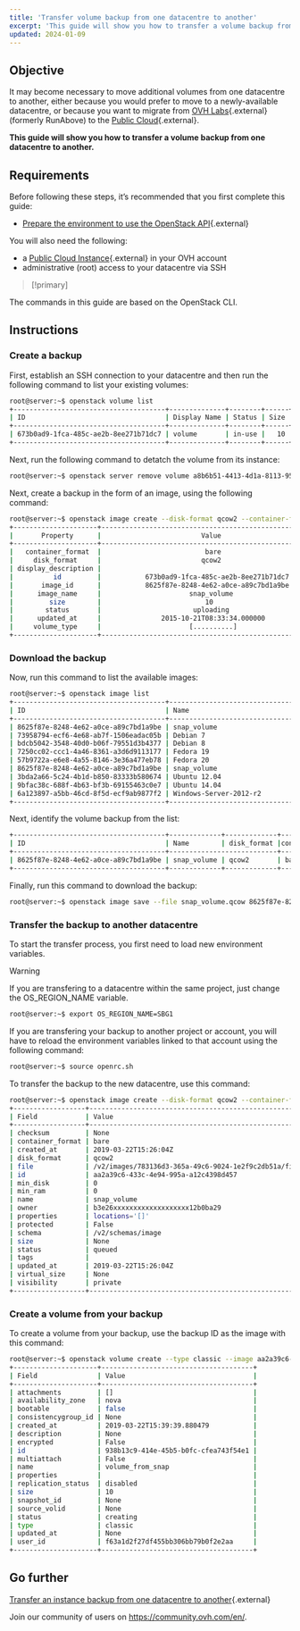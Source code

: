 ```yaml
---
title: 'Transfer volume backup from one datacentre to another'
excerpt: 'This guide will show you how to transfer a volume backup from one datacentre to another'
updated: 2024-01-09
---
```


## Objective

It may become necessary to move additional volumes from one datacentre to another, either because you would prefer to move to a newly-available datacentre, or because you want to migrate from [OVH Labs](https://labs.ovh.com/){.external} (formerly RunAbove) to the [Public Cloud](https://www.ovh.ie/public-cloud/instances/){.external}.

**This guide will show you how to transfer a volume backup from one datacentre to another.**

## Requirements

Before following these steps, it’s recommended that you first complete this guide:

* [Prepare the environment to use the OpenStack API](/pages/public_cloud/compute/prepare_the_environment_for_using_the_openstack_api){.external}

You will also need the following:

* a [Public Cloud Instance](https://www.ovh.ie/public-cloud/instances/){.external} in your OVH account
* administrative (root) access to your datacentre via SSH

> [!primary]
>
The commands in this guide are based on the OpenStack CLI.
>

## Instructions

### Create a backup

First, establish an SSH connection to your datacentre and then run the following command to list your existing volumes:

```sh
root@server:~$ openstack volume list
+--------------------------------------+--------------+--------+------+----------------------------------+
| ID                                   | Display Name | Status | Size | Attached to                      |
+--------------------------------------+--------------+--------+------+----------------------------------+
| 673b0ad9-1fca-485c-ae2b-8ee271b71dc7 | volume       | in-use |   10 | Attached to Server 1 on /dev/sdb |
+--------------------------------------+--------------+--------+------+----------------------------------+
```

Next, run the following command to detatch the volume from its instance:

```sh
root@server:~$ openstack server remove volume a8b6b51-4413-4d1a-8113-9597d804b07e 673b0ad9-1fca-485c-ae2b-8ee271b71dc7
```

Next, create a backup in the form of an image, using the following command:

```sh
root@server:~$ openstack image create --disk-format qcow2 --container-format bare --volume 673b0ad9-1fca-485c-ae2b-8ee271b71dc7 snap_volume
+---------------------+------------------------------------------------------+
|       Property      |                         Value                        |
+---------------------+------------------------------------------------------+
|   container_format  |                          bare                        |
|     disk_format     |                         qcow2                        |
| display_description |                                                      |
|          id         |           673b0ad9-1fca-485c-ae2b-8ee271b71dc7       |
|       image_id      |           8625f87e-8248-4e62-a0ce-a89c7bd1a9be       |
|      image_name     |                      snap_volume                     |
|         size        |                          10                          |
|        status       |                       uploading                      |
|      updated_at     |               2015-10-21T08:33:34.000000             |
|     volume_type     |                      [..........]                    |
+---------------------+------------------------------------------------------+
```

### Download the backup

Now, run this command to list the available images:

```sh
root@server:~$ openstack image list
+--------------------------------------+--------------------------------+--------+
| ID                                   | Name                           | Status |
+--------------------------------------+--------------------------------+--------+
| 8625f87e-8248-4e62-a0ce-a89c7bd1a9be | snap_volume                    | active |
| 73958794-ecf6-4e68-ab7f-1506eadac05b | Debian 7                       | active |
| bdcb5042-3548-40d0-b06f-79551d3b4377 | Debian 8                       | active |
| 7250cc02-ccc1-4a46-8361-a3d6d9113177 | Fedora 19                      | active |
| 57b9722a-e6e8-4a55-8146-3e36a477eb78 | Fedora 20                      | active |
| 8625f87e-8248-4e62-a0ce-a89c7bd1a9be | snap_volume                    | active |
| 3bda2a66-5c24-4b1d-b850-83333b580674 | Ubuntu 12.04                   | active |
| 9bfac38c-688f-4b63-bf3b-69155463c0e7 | Ubuntu 14.04                   | active |
| 6a123897-a5bb-46cd-8f5d-ecf9ab9877f2 | Windows-Server-2012-r2         | active |
+--------------------------------------+--------------------------------+--------+
```

Next, identify the volume backup from the list:

```sh
+--------------------------------------+-------------+-------------+----------------+-----------+--------+
| ID                                   | Name        | disk_format |container_format|           | Status |
+--------------------------------------+---------------------------+----------------+-----------+--------+
| 8625f87e-8248-4e62-a0ce-a89c7bd1a9be | snap_volume | qcow2       | bare           | 319356928 | active |
+--------------------------------------+-------------+-------------+----------------+-----------+--------+
```

Finally, run this command to download the backup:

```sh
root@server:~$ openstack image save --file snap_volume.qcow 8625f87e-8248-4e62-a0ce-a89c7bd1a9be
```

### Transfer the backup to another datacentre

To start the transfer process, you first need to load new environment variables.

> [!warning]
>
If you are transfering to a datacentre within the same project, just change the OS_REGION_NAME variable.
>

```sh
root@server:~$ export OS_REGION_NAME=SBG1
```

If you are transfering your backup to another project or account, you will have to reload the environment variables linked to that account using the following command:

```sh
root@server:~$ source openrc.sh
```

To transfer the backup to the new datacentre, use this command:

```sh
root@server:~$ openstack image create --disk-format qcow2 --container-format bare --file snap_volume.qcow snap-volume
+------------------+------------------------------------------------------+
| Field            | Value                                                |
+------------------+------------------------------------------------------+
| checksum         | None                                                 |
| container_format | bare                                                 |
| created_at       | 2019-03-22T15:26:04Z                                 |
| disk_format      | qcow2                                                |
| file             | /v2/images/783136d3-365a-49c6-9024-1e2f9c2db51a/file |
| id               | aa2a39c6-433c-4e94-995a-a12c4398d457                 |
| min_disk         | 0                                                    |
| min_ram          | 0                                                    |
| name             | snap_volume                                          |
| owner            | b3e26xxxxxxxxxxxxxxxxxxx12b0ba29                     |
| properties       | locations='[]'                                       |
| protected        | False                                                |
| schema           | /v2/schemas/image                                    |
| size             | None                                                 |
| status           | queued                                               |
| tags             |                                                      |
| updated_at       | 2019-03-22T15:26:04Z                                 |
| virtual_size     | None                                                 |
| visibility       | private                                              |
+------------------+------------------------------------------------------+
```

### Create a volume from your backup

To create a volume from your backup, use the backup ID as the image with this command:

```sh
root@server:~$ openstack volume create --type classic --image aa2a39c6-433c-4e94-995a-a12c4398d457 --size 10 volume_from_snap
+---------------------+--------------------------------------+
| Field               | Value                                |
+---------------------+--------------------------------------+
| attachments         | []                                   |
| availability_zone   | nova                                 |
| bootable            | false                                |
| consistencygroup_id | None                                 |
| created_at          | 2019-03-22T15:39:39.880479           |
| description         | None                                 |
| encrypted           | False                                |
| id                  | 938b13c9-414e-45b5-b0fc-cfea743f54e1 |
| multiattach         | False                                |
| name                | volume_from_snap                     |
| properties          |                                      |
| replication_status  | disabled                             |
| size                | 10                                   |
| snapshot_id         | None                                 |
| source_volid        | None                                 |
| status              | creating                             |
| type                | classic                              |
| updated_at          | None                                 |
| user_id             | f63a1d2f27df455bb306bb79b0f2e2aa     |
+---------------------+--------------------------------------+
```

## Go further

[Transfer an instance backup from one datacentre to another](/pages/public_cloud/compute/transfer_instance_backup_from_one_datacentre_to_another){.external}

Join our community of users on <https://community.ovh.com/en/>.